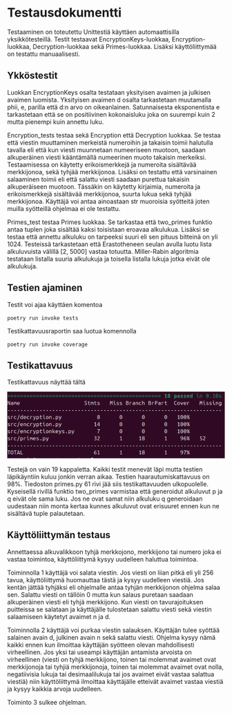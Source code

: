 # Testausdokumentti

Testaaminen on toteutettu Unittestiä käyttäen automaattisilla yksikkötesteillä. Testit testaavat EncryptionKeys-luokkaa, Encryption-luokkaa, Decryption-luokkaa sekä Primes-luokkaa. Lisäksi käyttöliittymää on testattu manuaalisesti.

## Ykköstestit

Luokkan EncryptionKeys osalta testataan yksityisen avaimen ja julkisen avaimen luomista. Yksityisen avaimen d osalta tarkastetaan muutamalla phii, e, parilla että d:n arvo on oikeanlainen. Satunnaisesta eksponentista e tarkastetaan että se on positiivinen kokonaisluku joka on suurempi kuin 2 mutta pienempi kuin annettu luku.

Encryption_tests testaa sekä Encryption että Decryption luokkaa. Se testaa että viestin muuttaminen merkeistä numeroihin ja takaisin toimii halutulla tavalla eli että kun viesti muunnetaan numeeriseen muotoon, saadaan alkuperäinen viesti kääntämällä numeerinen muoto takaisin merkeiksi. Testaamisessa on käytetty erikoismerkkejä ja numeroita sisältävää merkkijonoa, sekä tyhjää merkkijonoa. Lisäksi on testattu että varsinainen salaaminen toimii eli että salattu viesti saadaan purettua takaisin alkuperäiseen muotoon. Tässäkin on käytetty kirjaimia, numeroita ja erikoismerkkejä sisältävää merkkijonoa, suurta lukua sekä tyhjää merkkijonoa. Käyttäjä voi antaa ainoastaan str muoroisia syötteitä joten muilla syötteillä ohjelmaa ei ole testattu.

Primes_test testaa Primes luokkaa. Se tarkastaa että two_primes funktio antaa tuplen joka sisältää kaksi toisistaan eroavaa alkulukua. Lisäksi se testaa että annettu alkuluku on tarpeeksi suuri eli sen pituus bitteinä on yli 1024. Testeissä tarkastetaan että Erastotheneen seulan avulla luotu lista alkuluvuista välillä [2, 5000] vastaa totuutta. Miller-Rabin algoritmia testataan listalla suuria alkulukuja ja toisella listalla lukuja jotka eivät ole alkulukuja.

## Testien ajaminen
Testit voi ajaa käyttäen komentoa

```
poetry run invoke tests
```


Testikattavuusraportin saa luotua komennolla

```
poetry run invoke coverage
```

## Testikattavuus
Testikattavuus näyttää tältä

![alt text](https://github.com/evas3/rsa-salaus/blob/main/docs/testikattavuus.png)

Testejä on vain 19 kappaletta. Kaikki testit menevät läpi mutta testien läpikäyntiin kuluu jonkin verran aikaa. Testien haarautumiskattavuus on 98%. Tiedoston primes.py 61 rivi jää siis testikattavuuden ulkopuolelle. Kyseisellä rivillä funktio two_primes varmistaa että generoidut alkuluvut p ja q eivät ole sama luku. Jos ne ovat samat niin alkuluku q generoidaan uudestaan niin monta kertaa kunnes alkuluvut ovat erisuuret ennen kun ne sisältävä tuple palautetaan. 

## Käyttöliittymän testaus
Annettaessa alkuvalikkoon tyhjä merkkojono, merkkijono tai numero joka ei vastaa toimintoa, käyttöliittymä kysyy uudelleen haluttua toimintoa. 

Toiminnolla 1 käyttäjä voi salata viestin. Jos viesti on liian pitkä eli yli 256 tavua, käyttöliittymä huomauttaa tästä ja kysyy uudelleen viestiä. Jos kentän jättää tyhjäksi eli ohjelmalle antaa tyhjän merkkijonon ohjelma salaa sen. Salattu viesti on tällöin 0 mutta kun salaus puretaan saadaan alkuperäinen viesti eli tyhjä merkkijono. Kun viesti on tavurajoituksen puitteissa se salataan ja käyttäjälle tulostetaan salattu viesti sekä viestin salaamiseen käytetyt avaimet n ja d.

Toiminnolla 2 käyttäjä voi purkaa viestin salauksen. Käyttäjän tulee syöttää salainen avain d, julkinen avain n sekä salattu viesti. Ohjelma kysyy nämä kaikki ennen kun ilmoittaa käyttäjän syötteen olevan mahdollisesti virheellinen. Jos yksi tai useampi käyttäjän antamista arvoista on virheellinen (viesti on tyhjä merkkijono, toinen tai molemmat avaimet ovat merkkijonoja tai tyhjiä merkkijonoja, toinen tai molemmat avaimet ovat nolla, negatiivisia lukuja tai desimaalilukuja tai jos avaimet eivät vastaa salattua viestiä) niin käyttöliittymä ilmoittaa käyttäjälle etteivät avaimet vastaa viestiä ja kysyy kaikkia arvoja uudelleen.

Toiminto 3 sulkee ohjelman.
